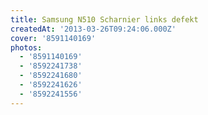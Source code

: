 ```yaml
---
title: Samsung N510 Scharnier links defekt
createdAt: '2013-03-26T09:24:06.000Z'
cover: '8591140169'
photos:
  - '8591140169'
  - '8592241738'
  - '8592241680'
  - '8592241626'
  - '8592241556'
---
```



